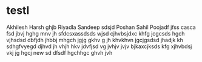 # testl

Akhilesh
Harsh
ghjb
Riyadla
Sandeep
sdsjd
Poshan
Sahil
Poojadf
jfss
casca
fsd
jbvj
hghg
mnv
jh
sfdcsxassdsds
wjsd
cjhvbsjdxc
khfg
jcgcsds
hgch
vjhsdsd
dbfjdh
jhbbj
mhgch
jgjg
gkhv
g
jh
khvkhvn
jgcjgsdsd
jhadjk
kh
sdhgfvyegd
djhvd
jh
vhjh
hkv
jdvfjsd
vg
jvhjv
jvjv
bjkaxcjksds
kfg
xjhvbdsj
vkj
jg
hgcj
new
sd
dfsdf
hgchhgc
ghvh
jvh
